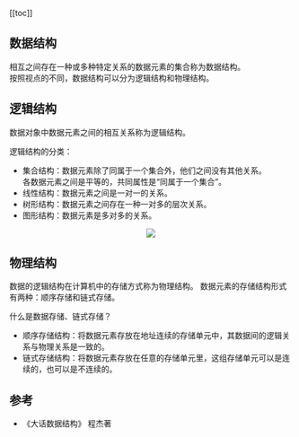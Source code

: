 [[toc]]
## 数据结构

相互之间存在一种或多种特定关系的数据元素的集合称为数据结构。  
按照视点的不同，数据结构可以分为逻辑结构和物理结构。

## 逻辑结构

数据对象中数据元素之间的相互关系称为逻辑结构。

逻辑结构的分类：
  - 集合结构：数据元素除了同属于一个集合外，他们之间没有其他关系。  
各数据元素之间是平等的，共同属性是“同属于一个集合”。
  - 线性结构：数据元素之间是一对一的关系。
  - 树形结构：数据元素之间存在一种一对多的层次关系。
  - 图形结构：数据元素是多对多的关系。
  
<div align="center">
    <img src="https://blog-review-notes.oss-cn-beijing.aliyuncs.com/algorithm/data-structures/_images/数据结构_4种基本机构关系图.png">
</div>

## 物理结构
 数据的逻辑结构在计算机中的存储方式称为物理结构。
 数据元素的存储结构形式有两种：顺序存储和链式存储。
 
 什么是数据存储、链式存储？  
   - 顺序存储结构：将数据元素存放在地址连续的存储单元中，其数据间的逻辑关系与物理关系是一致的。
   - 链式存储结构：将数据元素存放在任意的存储单元里，这组存储单元可以是连续的，也可以是不连续的。
   
 
## 参考
- 《大话数据结构》 程杰著